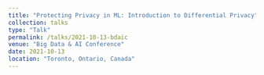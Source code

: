 ```yaml
---
title: "Protecting Privacy in ML: Introduction to Differential Privacy"
collection: talks
type: "Talk"
permalink: /talks/2021-10-13-bdaic
venue: "Big Data & AI Conference"
date: 2021-10-13
location: "Toronto, Ontario, Canada"
---
```

